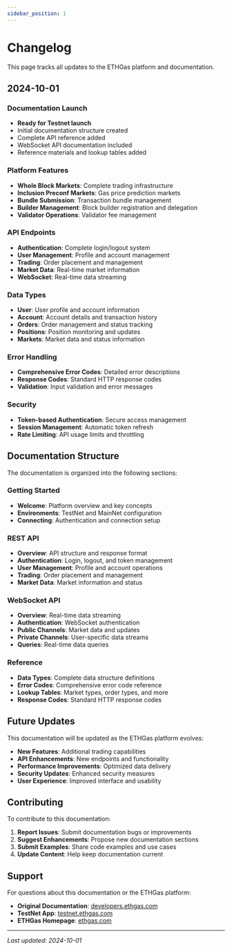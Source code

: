 ```yaml
---
sidebar_position: 1
---
```


# Changelog

This page tracks all updates to the ETHGas platform and documentation.

## 2024-10-01

### Documentation Launch
- **Ready for Testnet launch**
- Initial documentation structure created
- Complete API reference added
- WebSocket API documentation included
- Reference materials and lookup tables added

### Platform Features
- **Whole Block Markets**: Complete trading infrastructure
- **Inclusion Preconf Markets**: Gas price prediction markets
- **Bundle Submission**: Transaction bundle management
- **Builder Management**: Block builder registration and delegation
- **Validator Operations**: Validator fee management

### API Endpoints
- **Authentication**: Complete login/logout system
- **User Management**: Profile and account management
- **Trading**: Order placement and management
- **Market Data**: Real-time market information
- **WebSocket**: Real-time data streaming

### Data Types
- **User**: User profile and account information
- **Account**: Account details and transaction history
- **Orders**: Order management and status tracking
- **Positions**: Position monitoring and updates
- **Markets**: Market data and status information

### Error Handling
- **Comprehensive Error Codes**: Detailed error descriptions
- **Response Codes**: Standard HTTP response codes
- **Validation**: Input validation and error messages

### Security
- **Token-based Authentication**: Secure access management
- **Session Management**: Automatic token refresh
- **Rate Limiting**: API usage limits and throttling

## Documentation Structure

The documentation is organized into the following sections:

### Getting Started
- **Welcome**: Platform overview and key concepts
- **Environments**: TestNet and MainNet configuration
- **Connecting**: Authentication and connection setup

### REST API
- **Overview**: API structure and response format
- **Authentication**: Login, logout, and token management
- **User Management**: Profile and account operations
- **Trading**: Order placement and management
- **Market Data**: Market information and status

### WebSocket API
- **Overview**: Real-time data streaming
- **Authentication**: WebSocket authentication
- **Public Channels**: Market data and updates
- **Private Channels**: User-specific data streams
- **Queries**: Real-time data queries

### Reference
- **Data Types**: Complete data structure definitions
- **Error Codes**: Comprehensive error code reference
- **Lookup Tables**: Market types, order types, and more
- **Response Codes**: Standard HTTP response codes

## Future Updates

This documentation will be updated as the ETHGas platform evolves:

- **New Features**: Additional trading capabilities
- **API Enhancements**: New endpoints and functionality
- **Performance Improvements**: Optimized data delivery
- **Security Updates**: Enhanced security measures
- **User Experience**: Improved interface and usability

## Contributing

To contribute to this documentation:

1. **Report Issues**: Submit documentation bugs or improvements
2. **Suggest Enhancements**: Propose new documentation sections
3. **Submit Examples**: Share code examples and use cases
4. **Update Content**: Help keep documentation current

## Support

For questions about this documentation or the ETHGas platform:

- **Original Documentation**: [developers.ethgas.com](https://developers.ethgas.com)
- **TestNet App**: [testnet.ethgas.com](https://testnet.ethgas.com)
- **ETHGas Homepage**: [ethgas.com](https://ethgas.com)

---

*Last updated: 2024-10-01* 